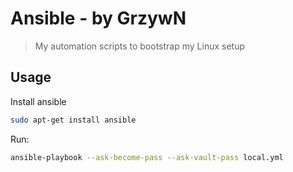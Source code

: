 # Ansible - by GrzywN

> My automation scripts to bootstrap my Linux setup 

## Usage

Install ansible

```bash
sudo apt-get install ansible
```

Run:
```bash
ansible-playbook --ask-become-pass --ask-vault-pass local.yml
```
